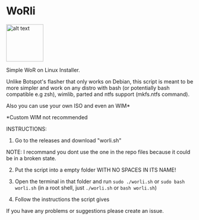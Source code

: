 # WoRli
<img src="https://user-images.githubusercontent.com/76966404/138036784-79d9e23f-7eae-414c-904e-9c8883382bed.png" alt="alt text" title="logo made by fengzi" width="100" height="100">

Simple WoR on Linux Installer.

Unlike Botspot's flasher that only works on Debian, this script is meant to be more simpler and work on any distro with bash (or potentially bash compatible e.g zsh), wimlib, parted and ntfs support (mkfs.ntfs command). 
 
Also you can use your own ISO and even an WIM*

*Custom WIM not recommended

INSTRUCTIONS:

1. Go to the releases and download "worli.sh"

NOTE: I recommand you dont use the one in the repo files because it could be in a broken state.

2. Put the script into a empty folder WITH NO SPACES IN ITS NAME!

3. Open the terminal in that folder and run `sudo ./worli.sh` or `sudo bash worli.sh` (in a root shell, just `./worli.sh` or `bash worli.sh`)

4. Follow the instructions the script gives

If you have any problems or suggestions please create an issue. 
